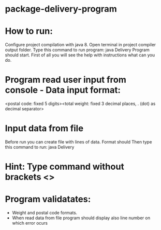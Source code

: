 # package-delivery-program

# How to run: 
Configure project compilation with java 8.
Open terminal in project compiler output folder. 
Type this command to run program:
java Delivery
Program should start. First of all you will see the help with instructions what can you do.

# Program read user input from console - Data input format:
<postal code: fixed 5 digits><space><total weight: fixed 3 decimal places, . (dot) as decimal separator>

# Input data from file
Before run you can create file with lines of data. Format should Then type this command to run:
java Delivery <path to the file with data>

# Hint: Type command without brackets <>
  
# Program validatates:
- Weight and postal code formats. 
- When read data from file program should display also line number on which error ocurs
